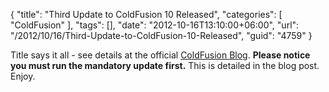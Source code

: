 {
	"title": "Third Update to ColdFusion 10 Released",
	"categories": [
		"ColdFusion"
	],
	"tags": [],
	"date": "2012-10-16T13:10:00+06:00",
	"url": "/2012/10/16/Third-Update-to-ColdFusion-10-Released",
	"guid": "4759"
}

Title says it all - see details at the official <a href="http://blogs.coldfusion.com/post.cfm/coldfusion-10-update-3-released">ColdFusion Blog</a>. <b>Please notice you must run the mandatory update first.</b> This is detailed in the blog post. Enjoy.